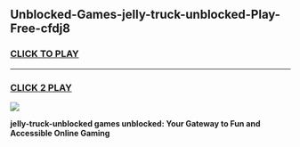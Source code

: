 
## Unblocked-Games-jelly-truck-unblocked-Play-Free-cfdj8
<h3>
<a href="https://premium76.site?title=jelly-truck-unblocked&ref=19M">CLICK TO PLAY</a></h3>
<hr>

<h3>
<a href="https://premium76.site?title=jelly-truck-unblocked&ref=19M">CLICK 2 PLAY</a>
  
</h3>

<a href="https://premium76.site?title=jelly-truck-unblocked&ref=19M"><img src="https://clearcache.store/games.png"></a>


**jelly-truck-unblocked games unblocked: Your Gateway to Fun and Accessible Online Gaming**
